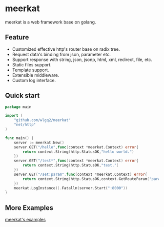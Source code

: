 # meerkat
meerkat is a web framework base on golang.

## Feature

* Customized effective http's router base on radix tree.
* Request data's binding from json, parameter etc.
* Support response with string, json, jsonp, html, xml, redirect, file, etc.
* Static files support.
* Template support.
* Extensible middleware.
* Custom log interface.

## Quick start
```go
package main

import (
	"github.com/wlgq2/meerkat"
	"net/http"
)

func main() {
	server := meerkat.New()
	server.GET("/hello",func(context *meerkat.Context) error{
		return context.String(http.StatusOK,"hello world.")
	})
	server.GET("/test*",func(context *meerkat.Context) error{
		return context.String(http.StatusOK,"test.")
	})
	server.GET("/set:param",func(context *meerkat.Context) error{
		return context.String(http.StatusOK,context.GetRouteParam("param"))
	})
	meerkat.LogInstance().Fatalln(server.Start(":8000"))
}

```

## More Examples
[meerkat's examples](https://github.com/wlgq2/meerkat_example)
